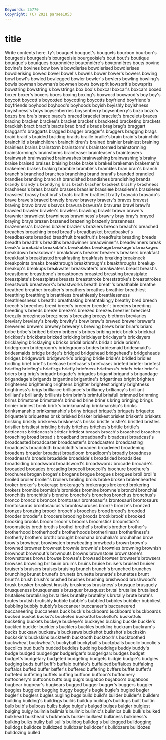 ```yaml
---
Keywords: 25770
Copyright: (C) 2021 parsee1053
---
```


# title

Write contents here.
ty's bouquet bouquet's bouquets
bourbon bourbon's bourgeois bourgeois's bourgeoisie bourgeoisie's bout bout's boutique boutique's
boutiques boutonnière boutonnière's boutonnières bouts bovine bovine's bovines bow bow's
bowdlerise bowdlerised bowdlerises bowdlerising bowed bowel bowel's bowels bower bower's
bowers bowing bowl bowl's bowled bowlegged bowler bowler's bowlers bowling
bowling's bowls bowman bowman's bowmen bows bowsprit bowsprit's bowsprits bowstring
bowstring's bowstrings box box's boxcar boxcar's boxcars boxed boxer boxer's
boxers boxes boxing boxing's boxwood boxwood's boy boy's boycott boycott's
boycotted boycotting boycotts boyfriend boyfriend's boyfriends boyhood boyhood's boyhoods boyish
boyishly boyishness boyishness's boys boysenberries boysenberry boysenberry's bozo bozo's bozos
bra bra's brace brace's braced bracelet bracelet's bracelets braces bracing
bracken bracken's bracket bracket's bracketed bracketing brackets brackish bract bract's
bracts brad brad's brads brag brag's braggart braggart's braggarts bragged
bragger bragger's braggers bragging brags braid braid's braided braiding braids
braille braille's brain brain's brainchild brainchild's brainchildren brainchildren's brained brainier
brainiest braining brainless brains brainstorm brainstorm's brainstormed brainstorming brainstorming's brainstorms
brainteaser brainteaser's brainteasers brainwash brainwashed brainwashes brainwashing brainwashing's brainy braise
braised braises braising brake brake's braked brakeman brakeman's brakemen brakes
braking bramble bramble's brambles bran bran's branch branch's branched branches
branching brand brand's branded brandied brandies branding brandish brandished brandishes
brandishing brands brandy brandy's brandying bras brash brasher brashest brashly
brashness brashness's brass brass's brasses brassier brassiere brassiere's brassieres brassiest
brassy brat brat's brats brattier brattiest bratty bravado bravado's brave
brave's braved bravely braver bravery bravery's braves bravest braving bravo
bravo's bravos bravura bravura's bravuras brawl brawl's brawled brawler brawler's
brawlers brawling brawls brawn brawn's brawnier brawniest brawniness brawniness's brawny
bray bray's brayed braying brays brazen brazened brazening brazenly brazenness
brazenness's brazens brazier brazier's braziers breach breach's breached breaches breaching
bread bread's breadbasket breadbasket's breadbaskets breaded breadfruit breadfruit's breadfruits breading
breads breadth breadth's breadths breadwinner breadwinner's breadwinners break break's breakable
breakable's breakables breakage breakage's breakages breakdown breakdown's breakdowns breaker breaker's
breakers breakfast breakfast's breakfasted breakfasting breakfasts breaking breakneck breakpoints breaks
breakthrough breakthrough's breakthroughs breakup breakup's breakups breakwater breakwater's breakwaters breast
breast's breastbone breastbone's breastbones breasted breasting breastplate breastplate's breastplates breasts
breaststroke breaststroke's breaststrokes breastwork breastwork's breastworks breath breath's breathable breathe
breathed breather breather's breathers breathes breathier breathiest breathing breathing's breathless
breathlessly breathlessness breathlessness's breaths breathtaking breathtakingly breathy bred breech breech's
breeches breed breed's breeder breeder's breeders breeding breeding's breeds breeze
breeze's breezed breezes breezier breeziest breezily breeziness breeziness's breezing breezy
brethren breviaries breviary breviary's brevity brevity's brew brew's brewed brewer
brewer's breweries brewers brewery brewery's brewing brews briar briar's briars
bribe bribe's bribed bribery bribery's bribes bribing brick brick's brickbat
brickbat's brickbats bricked bricking bricklayer bricklayer's bricklayers bricklaying bricklaying's bricks
bridal bridal's bridals bride bride's bridegroom bridegroom's bridegrooms brides bridesmaid
bridesmaid's bridesmaids bridge bridge's bridged bridgehead bridgehead's bridgeheads bridges bridgework
bridgework's bridging bridle bridle's bridled bridles bridling brief brief's briefcase
briefcase's briefcases briefed briefer briefest briefing briefing's briefings briefly briefness
briefness's briefs brier brier's briers brig brig's brigade brigade's brigades
brigand brigand's brigandage brigandage's brigands brigantine brigantine's brigantines bright brighten
brightened brightening brightens brighter brightest brightly brightness brightness's brigs brilliance
brilliance's brilliancy brilliancy's brilliant brilliant's brilliantly brilliants brim brim's brimful
brimfull brimmed brimming brims brimstone brimstone's brindled brine brine's bring
bringing brings brinier briniest brink brink's brinkmanship brinkmanship's brinks brinksmanship
brinksmanship's briny briquet briquet's briquets briquette briquette's briquettes brisk brisked
brisker briskest brisket brisket's briskets brisking briskly briskness briskness's brisks
bristle bristle's bristled bristles bristlier bristliest bristling bristly britches britches's
brittle brittle's brittleness brittleness's brittler brittlest broach broach's broached broaches
broaching broad broad's broadband broadband's broadcast broadcast's broadcasted broadcaster broadcaster's
broadcasters broadcasting broadcasts broadcloth broadcloth's broaden broadened broadening broadens broader
broadest broadloom broadloom's broadly broadness broadness's broads broadside broadside's broadsided
broadsides broadsiding broadsword broadsword's broadswords brocade brocade's brocaded brocades brocading
broccoli broccoli's brochure brochure's brochures brogan brogan's brogans brogue brogue's
brogues broil broil's broiled broiler broiler's broilers broiling broils broke
broken brokenhearted broker broker's brokerage brokerage's brokerages brokered brokering brokers
bromide bromide's bromides bromine bromine's bronchi bronchial bronchitis bronchitis's broncho
broncho's bronchos bronchus bronchus's bronco bronco's broncos brontosaur brontosaur's brontosauri
brontosaurs brontosaurus brontosaurus's brontosauruses bronze bronze's bronzed bronzes bronzing brooch
brooch's brooches brood brood's brooded brooder brooder's brooders brooding broods
brook brook's brooked brooking brooks broom broom's brooms broomstick broomstick's
broomsticks broth broth's brothel brothel's brothels brother brother's brotherhood brotherhood's
brotherhoods brotherliness brotherliness's brotherly brothers broths brought brouhaha brouhaha's brouhahas
brow brow's browbeat browbeaten browbeating browbeats brown brown's browned browner
brownest brownie brownie's brownies browning brownish brownout brownout's brownouts browns
brownstone brownstone's brownstones brows browse browse's browsed browser browser's browsers
browses browsing brr bruin bruin's bruins bruise bruise's bruised bruiser
bruiser's bruisers bruises bruising brunch brunch's brunched brunches brunching brunet
brunet's brunets brunette brunette's brunettes brunt brunt's brush brush's brushed
brushes brushing brushwood brushwood's brusk brusker bruskest bruskly bruskness bruskness's
brusque brusquely brusqueness brusqueness's brusquer brusquest brutal brutalise brutalised brutalises
brutalising brutalities brutality brutality's brutally brute brute's brutes brutish brutishly
bubble bubble's bubbled bubbles bubblier bubbliest bubbling bubbly bubbly's buccaneer
buccaneer's buccaneered buccaneering buccaneers buck buck's buckboard buckboard's buckboards bucked
bucket bucket's bucketed bucketful bucketful's bucketfuls bucketing buckets buckeye buckeye's
buckeyes bucking buckle buckle's buckled buckler buckler's bucklers buckles buckling
buckram buckram's bucks bucksaw bucksaw's bucksaws buckshot buckshot's buckskin buckskin's
buckskins buckteeth bucktooth bucktooth's bucktoothed buckwheat buckwheat's buckyball buckyball's buckyballs
bucolic bucolic's bucolics bud bud's budded buddies budding buddings buddy
buddy's budge budged budgerigar budgerigar's budgerigars budges budget budget's budgetary
budgeted budgeting budgets budgie budgie's budgies budging buds buff buff's
buffalo buffalo's buffaloed buffaloes buffaloing buffalos buffed buffer buffer's buffered
buffering buffers buffet buffet's buffeted buffeting buffets buffing buffoon buffoon's
buffoonery buffoonery's buffoons buffs bug bug's bugaboo bugaboo's bugaboos bugbear
bugbear's bugbears bugged bugger bugger's buggers buggier buggies buggiest bugging
buggy buggy's bugle bugle's bugled bugler bugler's buglers bugles bugling
bugs build build's builder builder's builders building building's buildings builds
buildup buildup's buildups built builtin bulb bulb's bulbous bulbs bulge
bulge's bulged bulges bulgier bulgiest bulging bulgy bulimia bulimia's bulimic
bulimic's bulimics bulk bulk's bulked bulkhead bulkhead's bulkheads bulkier bulkiest
bulkiness bulkiness's bulking bulks bulky bull bull's bulldog bulldog's bulldogged
bulldogging bulldogs bulldoze bulldozed bulldozer bulldozer's bulldozers bulldozes bulldozing bulled
